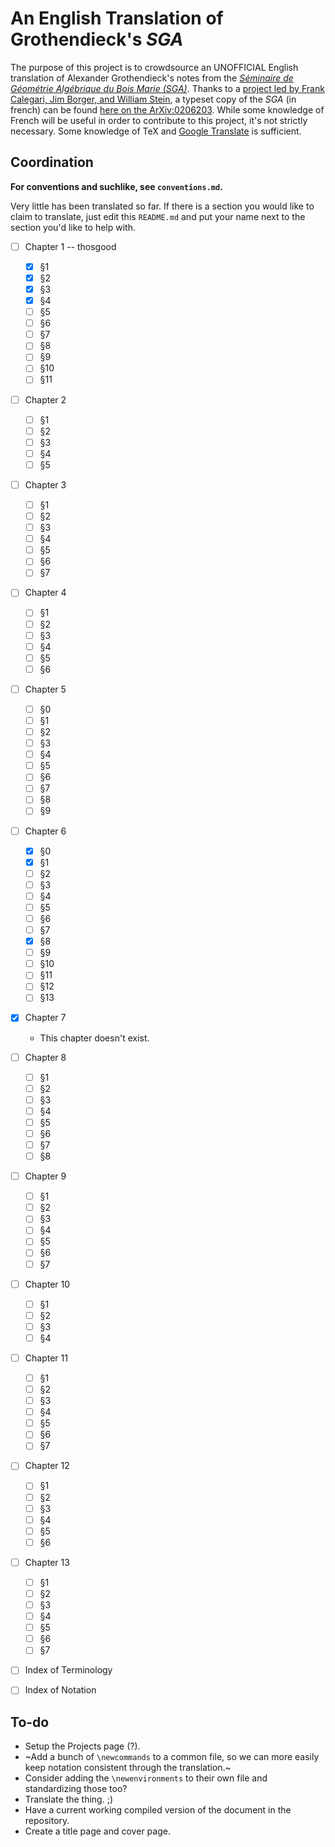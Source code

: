 # An English Translation of Grothendieck's *SGA*

The purpose of this project is to crowdsource an UNOFFICIAL English translation of  Alexander Grothendieck's notes from the [*Séminaire de Géométrie Algébrique du Bois Marie (SGA)*](https://en.wikipedia.org/wiki/Séminaire_de_Géométrie_Algébrique_du_Bois_Marie).
Thanks to a [project led by Frank Calegari, Jim Borger, and William Stein](http://www.math.leidenuniv.nl/~edix/public_html_rennes/sgahtml/), a typeset copy of the *SGA* (in french) can be found [here on the ArXiv:0206203](https://arxiv.org/abs/math/0206203). While some knowledge of French will be useful in order to contribute to this project, it's not strictly necessary. Some knowledge of TeX and [Google Translate](https://translate.google.com/#fr/en/Séminaire%20de%20Géométrie%20Algébrique%20du%20Bois%20Marie) is sufficient.

## Coordination

**For conventions and suchlike, see `conventions.md`.**

Very little has been translated so far. If there is a section you would like to claim to translate, just edit this `README.md` and put your name next to the section you'd like to help with. 

 - [ ] Chapter 1 -- thosgood
     + [x] §1
     + [x] §2
     + [x] §3
     + [x] §4
     + [ ] §5
     + [ ] §6
     + [ ] §7
     + [ ] §8
     + [ ] §9
     + [ ] §10
     + [ ] §11

 - [ ] Chapter 2
     + [ ] §1
     + [ ] §2
     + [ ] §3
     + [ ] §4
     + [ ] §5 

 - [ ] Chapter 3
     + [ ] §1
     + [ ] §2
     + [ ] §3
     + [ ] §4
     + [ ] §5
     + [ ] §6
     + [ ] §7

 - [ ] Chapter 4
     + [ ] §1
     + [ ] §2
     + [ ] §3
     + [ ] §4
     + [ ] §5
     + [ ] §6

 - [ ] Chapter 5
     + [ ] §0
     + [ ] §1
     + [ ] §2
     + [ ] §3
     + [ ] §4
     + [ ] §5
     + [ ] §6
     + [ ] §7
     + [ ] §8
     + [ ] §9

 - [ ] Chapter 6
     + [x] §0
     + [x] §1
     + [ ] §2
     + [ ] §3
     + [ ] §4
     + [ ] §5
     + [ ] §6
     + [ ] §7
     + [x] §8
     + [ ] §9
     + [ ] §10
     + [ ] §11
     + [ ] §12
     + [ ] §13

 - [x] Chapter 7
    - This chapter doesn't exist.

 - [ ] Chapter 8
     + [ ] §1
     + [ ] §2
     + [ ] §3
     + [ ] §4
     + [ ] §5
     + [ ] §6
     + [ ] §7
     + [ ] §8

 - [ ] Chapter 9
     + [ ] §1
     + [ ] §2
     + [ ] §3
     + [ ] §4
     + [ ] §5
     + [ ] §6
     + [ ] §7

 - [ ] Chapter 10
     + [ ] §1
     + [ ] §2
     + [ ] §3
     + [ ] §4

 - [ ] Chapter 11
     + [ ] §1
     + [ ] §2
     + [ ] §3
     + [ ] §4
     + [ ] §5
     + [ ] §6
     + [ ] §7

 - [ ] Chapter 12
     + [ ] §1
     + [ ] §2
     + [ ] §3
     + [ ] §4
     + [ ] §5
     + [ ] §6

 - [ ] Chapter 13
     + [ ] §1
     + [ ] §2
     + [ ] §3
     + [ ] §4
     + [ ] §5
     + [ ] §6
     + [ ] §7

 - [ ] Index of Terminology

 - [ ] Index of Notation


## To-do
 - Setup the Projects page (?).
 - ~Add a bunch of `\newcommands` to a common file, so we can more easily keep notation consistent through the translation.~
 - Consider adding the `\newenvironments` to their own file and standardizing those too?
 - Translate the thing. ;)
 - Have a current working compiled version of the document in the repository.
 - Create a title page and cover page.
